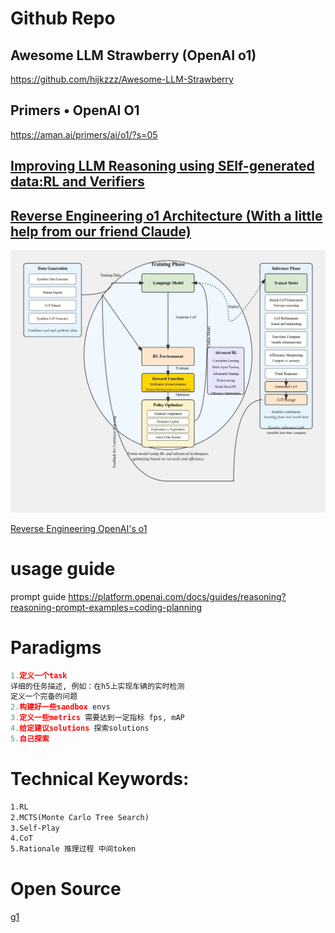 
# Github Repo

## Awesome LLM Strawberry (OpenAI o1)
https://github.com/hijkzzz/Awesome-LLM-Strawberry

## Primers • OpenAI O1
https://aman.ai/primers/ai/o1/?s=05

## [Improving LLM Reasoning using SElf-generated data:RL and Verifiers](https://drive.google.com/file/d/1komQ7s9kPPvDx_8AxTh9A6tlfJA0j6dR/view)

## [Reverse Engineering o1 Architecture (With a little help from our friend Claude)](https://www.reddit.com/r/LocalLLaMA/comments/1fgr244/reverse_engineering_o1_architecture_with_a_little/)
![img_1.png](img_1.png)


[Reverse Engineering OpenAI's o1](https://www.interconnects.ai/p/reverse-engineering-openai-o1)


# usage guide

prompt guide
https://platform.openai.com/docs/guides/reasoning?reasoning-prompt-examples=coding-planning


# Paradigms
```python
1.定义一个task 
详细的任务描述, 例如：在h5上实现车辆的实时检测
定义一个完备的问题 
2.构建好一些sandbox envs
3.定义一些metrics 需要达到一定指标 fps, mAP
4.给定建议solutions 探索solutions
5.自己探索
```




# Technical Keywords:
```markdown
1.RL
2.MCTS(Monte Carlo Tree Search)
3.Self-Play
4.CoT
5.Rationale 推理过程 中间token
```


# Open Source
[g1](https://github.com/bklieger-groq/g1)

